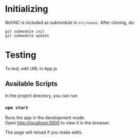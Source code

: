# Initializing
NoVNC is included as submodule in `src/novnc`. After cloning, do:
```
git submodule init
git submodule update
```

# Testing
To test, edit URL in App.js



## Available Scripts

In the project directory, you can run:

### `npm start`

Runs the app in the development mode.<br>
Open [http://localhost:3000](http://localhost:3000) to view it in the browser.

The page will reload if you make edits.<br>
